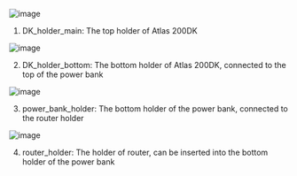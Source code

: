 ![image](https://user-images.githubusercontent.com/31644724/116766991-462d2980-a9e2-11eb-8902-dc53cdcbf456.png)

1. DK_holder_main: The top holder of Atlas 200DK 

![image](https://raw.githubusercontent.com/kylerhunag/gesture_controlled_robot_pet/timeout/3D_models/Atlas200DK_powerbank_router_Holder/DK_holder_bottom.jpg)

2. DK_holder_bottom: The bottom holder of Atlas 200DK, connected to the top of the power bank

![image](https://raw.githubusercontent.com/kylerhunag/gesture_controlled_robot_pet/timeout/3D_models/Atlas200DK_powerbank_router_Holder/power_bank_holder.jpg)

3. power_bank_holder: The bottom holder of the power bank, connected to the router holder

![image](https://raw.githubusercontent.com/kylerhunag/gesture_controlled_robot_pet/timeout/3D_models/Atlas200DK_powerbank_router_Holder/router_holder.jpg)

4. router_holder: The holder of router, can be inserted into the bottom holder of the power bank
